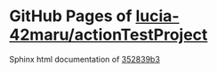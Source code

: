 GitHub Pages of [lucia-42maru/actionTestProject](https://github.com/lucia-42maru/actionTestProject.git)
===
Sphinx html documentation of [352839b3](https://github.com/lucia-42maru/actionTestProject/tree/352839b3fb0ba32568e866990fc713f9975fa26e)
